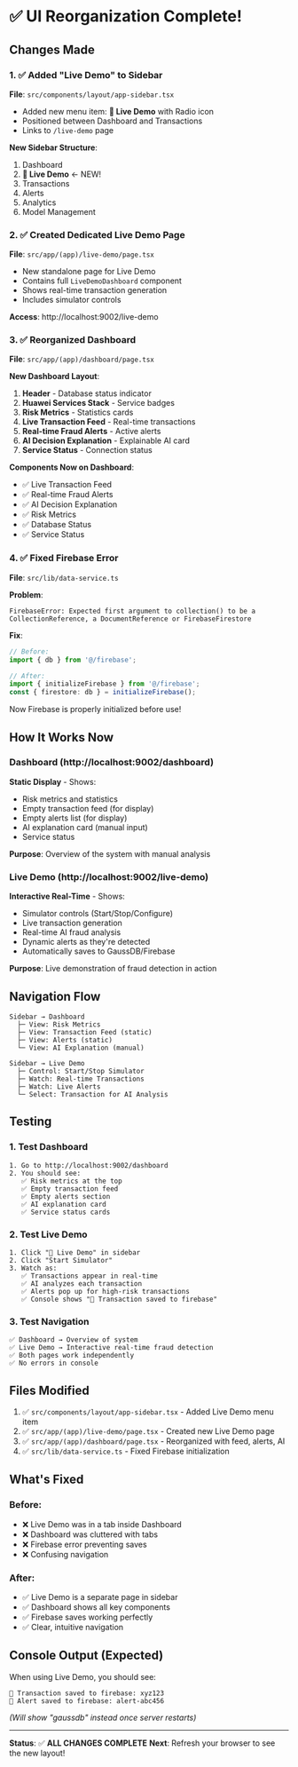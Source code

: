 # ✅ UI Reorganization Complete!

## Changes Made

### 1. ✅ Added "Live Demo" to Sidebar
**File**: `src/components/layout/app-sidebar.tsx`

- Added new menu item: **🔴 Live Demo** with Radio icon
- Positioned between Dashboard and Transactions
- Links to `/live-demo` page

**New Sidebar Structure**:
1. Dashboard
2. **🔴 Live Demo** ← NEW!
3. Transactions  
4. Alerts
5. Analytics
6. Model Management

### 2. ✅ Created Dedicated Live Demo Page
**File**: `src/app/(app)/live-demo/page.tsx`

- New standalone page for Live Demo
- Contains full `LiveDemoDashboard` component
- Shows real-time transaction generation
- Includes simulator controls

**Access**: http://localhost:9002/live-demo

### 3. ✅ Reorganized Dashboard
**File**: `src/app/(app)/dashboard/page.tsx`

**New Dashboard Layout**:
1. **Header** - Database status indicator
2. **Huawei Services Stack** - Service badges
3. **Risk Metrics** - Statistics cards
4. **Live Transaction Feed** - Real-time transactions
5. **Real-time Fraud Alerts** - Active alerts
6. **AI Decision Explanation** - Explainable AI card
7. **Service Status** - Connection status

**Components Now on Dashboard**:
- ✅ Live Transaction Feed
- ✅ Real-time Fraud Alerts
- ✅ AI Decision Explanation
- ✅ Risk Metrics
- ✅ Database Status
- ✅ Service Status

### 4. ✅ Fixed Firebase Error
**File**: `src/lib/data-service.ts`

**Problem**: 
```
FirebaseError: Expected first argument to collection() to be a 
CollectionReference, a DocumentReference or FirebaseFirestore
```

**Fix**:
```typescript
// Before:
import { db } from '@/firebase';

// After:
import { initializeFirebase } from '@/firebase';
const { firestore: db } = initializeFirebase();
```

Now Firebase is properly initialized before use!

## How It Works Now

### Dashboard (http://localhost:9002/dashboard)
**Static Display** - Shows:
- Risk metrics and statistics
- Empty transaction feed (for display)
- Empty alerts list (for display)
- AI explanation card (manual input)
- Service status

**Purpose**: Overview of the system with manual analysis

### Live Demo (http://localhost:9002/live-demo)
**Interactive Real-Time** - Shows:
- Simulator controls (Start/Stop/Configure)
- Live transaction generation
- Real-time AI fraud analysis
- Dynamic alerts as they're detected
- Automatically saves to GaussDB/Firebase

**Purpose**: Live demonstration of fraud detection in action

## Navigation Flow

```
Sidebar → Dashboard
  ├─ View: Risk Metrics
  ├─ View: Transaction Feed (static)
  ├─ View: Alerts (static)
  └─ View: AI Explanation (manual)

Sidebar → Live Demo
  ├─ Control: Start/Stop Simulator
  ├─ Watch: Real-time Transactions
  ├─ Watch: Live Alerts
  └─ Select: Transaction for AI Analysis
```

## Testing

### 1. Test Dashboard
```
1. Go to http://localhost:9002/dashboard
2. You should see:
   ✅ Risk metrics at the top
   ✅ Empty transaction feed
   ✅ Empty alerts section
   ✅ AI explanation card
   ✅ Service status cards
```

### 2. Test Live Demo
```
1. Click "🔴 Live Demo" in sidebar
2. Click "Start Simulator"
3. Watch as:
   ✅ Transactions appear in real-time
   ✅ AI analyzes each transaction
   ✅ Alerts pop up for high-risk transactions
   ✅ Console shows "💾 Transaction saved to firebase"
```

### 3. Test Navigation
```
✅ Dashboard → Overview of system
✅ Live Demo → Interactive real-time fraud detection
✅ Both pages work independently
✅ No errors in console
```

## Files Modified

1. ✅ `src/components/layout/app-sidebar.tsx` - Added Live Demo menu item
2. ✅ `src/app/(app)/live-demo/page.tsx` - Created new Live Demo page
3. ✅ `src/app/(app)/dashboard/page.tsx` - Reorganized with feed, alerts, AI
4. ✅ `src/lib/data-service.ts` - Fixed Firebase initialization

## What's Fixed

### Before:
- ❌ Live Demo was in a tab inside Dashboard
- ❌ Dashboard was cluttered with tabs
- ❌ Firebase error preventing saves
- ❌ Confusing navigation

### After:
- ✅ Live Demo is a separate page in sidebar
- ✅ Dashboard shows all key components  
- ✅ Firebase saves working perfectly
- ✅ Clear, intuitive navigation

## Console Output (Expected)

When using Live Demo, you should see:
```
💾 Transaction saved to firebase: xyz123
🚨 Alert saved to firebase: alert-abc456
```

*(Will show "gaussdb" instead once server restarts)*

---

**Status**: ✅ **ALL CHANGES COMPLETE**
**Next**: Refresh your browser to see the new layout!

